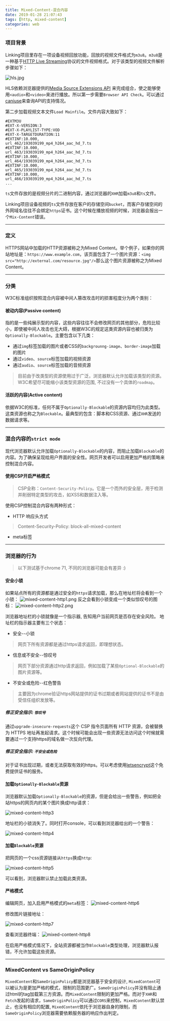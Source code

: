 ```yaml
---
title: Mixed-Content-混合内容
date: 2019-01-28 21:07:43
tags: [http, mixed-content]
categories: web
---
```


### 项目背景

Linking项目里存在一项设备视频回放功能，回放的视频文件格式为`m3u8`。`m3u8`是一种基于[HTTP Live Streaming](https://en.wikipedia.org/wiki/HTTP_Live_Streaming)协议的文件视频格式。对于该类型的视频文件解析步骤如下：

<!-- more -->

![hls.jpg](/images/mix-content/hls.jpg)

HLS依赖浏览器提供的[Media Source Extensions API](https://developer.mozilla.org/zh-CN/docs/Web/API/Media_Source_Extensions_API)
来完成组合，使之能够使用`<audio>`和`<video>`来进行播放。所以第一步需要`Browser API Check`。可以通过[caniuse](https://caniuse.com/#feat=mediasource)来查询API的支持情况。

第二步加载视频文本文件`Load Mainfile`。文件内容大致如下：

```shell
#EXTM3U
#EXT-X-VERSION:3
#EXT-X-PLAYLIST-TYPE:VOD
#EXT-X-TARGETDURATION:11
#EXTINF:10.000,
url_462/193039199_mp4_h264_aac_hd_7.ts
#EXTINF:10.000,
url_463/193039199_mp4_h264_aac_hd_7.ts
#EXTINF:10.000,
url_464/193039199_mp4_h264_aac_hd_7.ts
#EXTINF:10.000,
url_465/193039199_mp4_h264_aac_hd_7.ts
#EXTINF:10.000,
url_466/193039199_mp4_h264_aac_hd_7.ts
...
```
`ts`文件存放的是视频分片的二进制内容，通过浏览器的`XHR`加载`m3u8`和`ts`文件。

Linking项目设备视频的`ts`文件存放在客户的存储空间`bucket`，而客户存储空间的外网域名往往不会绑定`https`证书。这个时候在播放视频的时候，浏览器会报出一个`Mix-Content`错误。

---

### 定义
HTTPS网站中加载的HTTP资源被称之为Mixed Content。举个例子，如果你的网站地址是：`https://www.example.com`，该页面包含了一个图片资源：`<img src="http://external.com/resource.jpg"/>`那么这个图片资源被称之为Mixed Content。

---

### 分类
W3C标准组织按照混合内容被中间人篡改攻击时的损害程度分为两个类别：


#### 被动内容(Passive content)

指的是一些纯展示型的内容，这些内容往往不会修改网页的其他部分，危险比较小，即使被中间人攻击也无大碍，根据W3C的规定这类资源内容也被归类为`Optionally-Blockable`。主要包含以下几类：

+ 通过`img`标签加载的图片或者CSS的`backgrounng-image`、`border-image`加载的图片
+ 通过`video`、`source`标签加载的视频资源
+ 通过`audio`、`source`标签加载的音频资源
>目前由于改类型的资源使用过于广泛，浏览器默认允许加载该类型的资源。W3C希望尽可能缩小该类型资源的范围, 不过没有一个具体的`roadmap`。


#### 活跃的内容(Active content)
依据W3C的标准，任何不属于`Optionally-Blockable`的资源内容均归为此类型。这类资源也称之为`Blockable`。最典型的包含：脚本和CSS资源、通过`XHR`发送的数据请求等。

---

### 混合内容的`strict mode`
现代浏览器默认允许加载`Optionally-Blockable`的内容，而阻止加载`Blockable`的内容。为了确保呈现给用户界面的安全性。网页开发者可以启用更加严格的策略来控制混合内容。

#### 使用CSP开启严格模式
>CSP全称：`Content-Security-Policy`。它是一个而外的安全层，用于检测并削弱特定类型的攻击，如XSS和数据注入等。

使用CSP控制混合内容有两种形式：
+ HTTP 响应头方式
>Content-Security-Policy: block-all-mixed-content

+ meta标签
><meta http-equiv="Content-Security-Policy" content="block-all-mixed-content">

---

### 浏览器的行为
>以下测试基于chrome 71, 不同的浏览器可能会有差异 :)

#### 安全小锁
如果站点所有的资源都是通过安全的`https`请求加载，那么在地址栏将会看到一个小锁：
![mixed-content-http1.png](/images/mix-content/http1.jpg)
反之会看到小锁变成一个类似惊叹号的图标：
![mixed-content-http2.png](/images/mix-content/http2.jpg)

浏览器地址栏的小锁就像是一个指示器, 告知用户当前网页是否存在安全风险。
地址栏的指示器主要有三个状态：
+ 安全--小锁
>网页下所有资源都是通过https请求返回，即理想状态。
+ 信息或不安全--惊叹号
>网页下部分资源通过http请求返回，例如加载了某些`Optional-Blockable`的图片资源等。
+ 不安全或危险--红色警告
>主要因为chrome验证https网站提供的证书过期或者网站提供的证书不是由受信任组织发放等。

##### 修正安全指示: `惊叹号`
通过`upgrade-insecure-requests`这个 CSP 指令页面所有 HTTP 资源，会被替换为 HTTPS 地址再发起请求。这个时候可能会出现一些资源无法访问这个时候就需要通过一个支持https的域名做一次反向代理。

##### 修正安全指示: `不安全或危险`
对于证书出现过期，或者无法获取有效的https。可以考虑使用[letsencrypt](https://letsencrypt.org/)这个免费提供证书的服务。

#### 加载`Optionally-Blockable`资源
浏览器默认加载`Optionally-Blockable`的资源，但是会给出一些警告，例如把全站https的网页内的某个图片换成http请求：

![mixed-content-http3](/images/mix-content/http3.jpg)

地址栏的小锁消失了。同时打开console，可以看到浏览器给出的一个警告：

![mixed-content-http4](/images/mix-content/http4.jpg)


#### 加载`Blockable`资源
把网页的一个css资源链接从`https`换成`http`:

![mixed-content-http5](/images/mix-content/http5.jpg)

可以看到，浏览器默认禁止加载此类资源。

#### 严格模式

编辑网页，加入启用严格模式的`meta`标签：
![mixed-content-http6](/images/mix-content/http6.jpg)

修改图片链接地址：

![mixed-content-http7](/images/mix-content/http7.jpg)

查看浏览器终端：
![mixed-content-http8](/images/mix-content/http8.jpg)

在启用严格模式情况下，全站资源都被当作`Blockable`类型处理，浏览器默认报错，不允许加载这些资源。

---

### MixedContent vs SameOriginPolicy

`MixedContent`和`SameOriginPolicy`都是浏览器基于安全的设计, `MixedContent`可以被认为是更加严格的模式，限制的范围更广。`SameOriginPolicy`并没有阻止通过html的tag加载第三方资源。而`MixedContent`限制的更加严格。而对于`XHR`和`Fetch`发起的请求，`SameOriginPolicy`可以通过`CORS`来控制，`MixedContent`默认禁止，也没有相应的配置, `MixedContent`依托于浏览器自身的限制，而`SameOriginPolicy`浏览器需要依赖服务器的响应作出判定。
